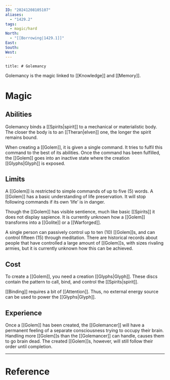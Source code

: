 ```yaml
---
ID: "20241208105107"
aliases:
  - "1429.2"
tags:
  - magic/hard
North:
  - "[[Borrowing|1429.1]]"
East: 
South: 
West:
---
```

```toc
title: # Golemancy
```

Golemancy is the magic linked to [[Knowledge]] and [[Memory]].

# Magic

## Abilities

Golemancy binds a [[Spirits|spirit]] to a mechanical or materialistic body. The closer the body is to an [[Theran|elven]] one, the longer the spirit remains bound.

When creating a [[Golem]], it is given a single command. It tries to fulfil this command to the best of its abilities. Once the command has been fulfilled, the [[Golem]] goes into an inactive state where the creation [[Glyphs|Glyph]] is exposed.

## Limits

A [[Golem]] is restricted to simple commands of up to five ($5$) words. A [[Golem]] has a basic understanding of life preservation. It will stop following commands if its own ‘life’ is in danger.

Though the [[Golem]] has visible sentience, much like basic [[Spirits]] it does not display sapience. It is currently unknown how a [[Golem]] transforms into a [[Golite]] or a [[Warforged]].

A single person can passively control up to ten ($10$) [[Golem]]s, and can control fifteen ($15$) through meditation. There are historical records about people that have controlled a large amount of [[Golem]]s, with sizes rivaling armies, but it is currently unknown how this can be achieved.

## Cost

To create a [[Golem]],  you need a creation [[Glyphs|Glyph]]. These discs contain the pattern to call, bind, and control the [[Spirits|spirit]].

[[Binding]] requires a bit of [[Attention]]. Thus, no external energy source can be used to power the [[Glyphs|Glyph]].

## Experience

Once a [[Golem]] has been created, the [[Golemancer]] will have a permanent feeling of a separate consciousness trying to occupy their brain. Handling more [[Golem]]s than the [[Golemancer]] can handle, causes them to go brain dead. The created [[Golem]]s, however, will still follow their order until completion.

---

# Reference